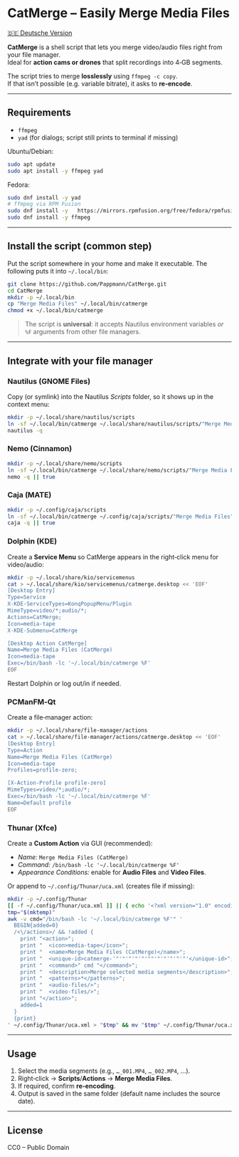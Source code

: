 # CatMerge – Easily Merge Media Files

[🇩🇪 Deutsche Version](README_de.md)

**CatMerge** is a shell script that lets you merge video/audio files right from your file manager.  
Ideal for **action cams or drones** that split recordings into 4‑GB segments.

The script tries to merge **losslessly** using `ffmpeg -c copy`.  
If that isn’t possible (e.g. variable bitrate), it asks to **re‑encode**.

---

## Requirements

- `ffmpeg`
- `yad` (for dialogs; script still prints to terminal if missing)

Ubuntu/Debian:
```bash
sudo apt update
sudo apt install -y ffmpeg yad
```

Fedora:
```bash
sudo dnf install -y yad
# ffmpeg via RPM Fusion
sudo dnf install -y   https://mirrors.rpmfusion.org/free/fedora/rpmfusion-free-release-$(rpm -E %fedora).noarch.rpm
sudo dnf install -y ffmpeg
```

---

## Install the script (common step)

Put the script somewhere in your home and make it executable. The following puts it into `~/.local/bin`:

```bash
git clone https://github.com/Pappmann/CatMerge.git
cd CatMerge
mkdir -p ~/.local/bin
cp "Merge Media Files" ~/.local/bin/catmerge
chmod +x ~/.local/bin/catmerge
```

> The script is **universal**: it accepts Nautilus environment variables *or* `%F` arguments from other file managers.

---

## Integrate with your file manager

### Nautilus (GNOME Files)
Copy (or symlink) into the Nautilus *Scripts* folder, so it shows up in the context menu:

```bash
mkdir -p ~/.local/share/nautilus/scripts
ln -sf ~/.local/bin/catmerge ~/.local/share/nautilus/scripts/"Merge Media Files"
nautilus -q
```

### Nemo (Cinnamon)
```bash
mkdir -p ~/.local/share/nemo/scripts
ln -sf ~/.local/bin/catmerge ~/.local/share/nemo/scripts/"Merge Media Files"
nemo -q || true
```

### Caja (MATE)
```bash
mkdir -p ~/.config/caja/scripts
ln -sf ~/.local/bin/catmerge ~/.config/caja/scripts/"Merge Media Files"
caja -q || true
```

### Dolphin (KDE)
Create a **Service Menu** so CatMerge appears in the right‑click menu for video/audio:

```bash
mkdir -p ~/.local/share/kio/servicemenus
cat > ~/.local/share/kio/servicemenus/catmerge.desktop << 'EOF'
[Desktop Entry]
Type=Service
X-KDE-ServiceTypes=KonqPopupMenu/Plugin
MimeType=video/*;audio/*;
Actions=CatMerge;
Icon=media-tape
X-KDE-Submenu=CatMerge

[Desktop Action CatMerge]
Name=Merge Media Files (CatMerge)
Icon=media-tape
Exec=/bin/bash -lc '~/.local/bin/catmerge %F'
EOF
```

Restart Dolphin or log out/in if needed.

### PCManFM‑Qt
Create a file‑manager action:

```bash
mkdir -p ~/.local/share/file-manager/actions
cat > ~/.local/share/file-manager/actions/catmerge.desktop << 'EOF'
[Desktop Entry]
Type=Action
Name=Merge Media Files (CatMerge)
Icon=media-tape
Profiles=profile-zero;

[X-Action-Profile profile-zero]
MimeTypes=video/*;audio/*;
Exec=/bin/bash -lc '~/.local/bin/catmerge %F'
Name=Default profile
EOF
```

### Thunar (Xfce)
Create a **Custom Action** via GUI (recommended):  
- *Name:* `Merge Media Files (CatMerge)`  
- *Command:* `/bin/bash -lc '~/.local/bin/catmerge %F'`  
- *Appearance Conditions:* enable for **Audio Files** and **Video Files**.

Or append to `~/.config/Thunar/uca.xml` (creates file if missing):
```bash
mkdir -p ~/.config/Thunar
[[ -f ~/.config/Thunar/uca.xml ]] || { echo '<?xml version="1.0" encoding="UTF-8"?>' >~/.config/Thunar/uca.xml; echo '<actions>' >>~/.config/Thunar/uca.xml; echo '</actions>' >>~/.config/Thunar/uca.xml; }
tmp="$(mktemp)"
awk -v cmd="/bin/bash -lc '~/.local/bin/catmerge %F'" '
  BEGIN{added=0}
  /<\/actions>/ && !added {
    print "<action>";
    print "  <icon>media-tape</icon>";
    print "  <name>Merge Media Files (CatMerge)</name>";
    print "  <unique-id>catmerge-'"'"'"'"'"'""'"'"'"'"'"'</unique-id>";
    print "  <command>" cmd "</command>";
    print "  <description>Merge selected media segments</description>";
    print "  <patterns>*</patterns>";
    print "  <audio-files/>";
    print "  <video-files/>";
    print "</action>";
    added=1
  }
  {print}
' ~/.config/Thunar/uca.xml > "$tmp" && mv "$tmp" ~/.config/Thunar/uca.xml
```

---

## Usage

1. Select the media segments (e.g., `…_001.MP4`, `…_002.MP4`, …).  
2. Right‑click → **Scripts**/**Actions** → **Merge Media Files**.  
3. If required, confirm **re‑encoding**.  
4. Output is saved in the same folder (default name includes the source date).

---

## License

CC0 – Public Domain
